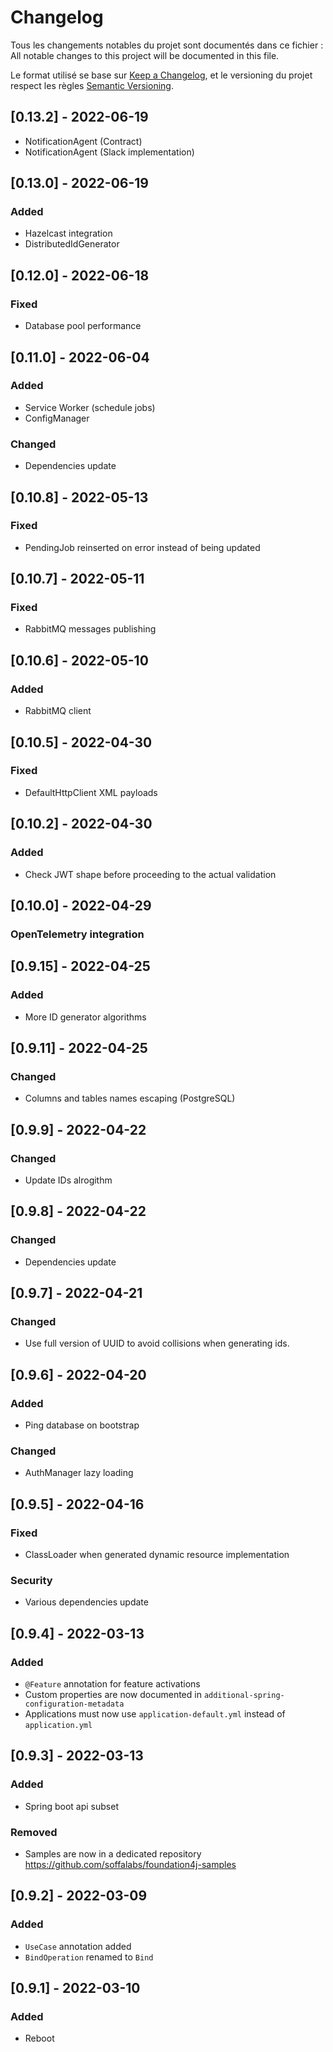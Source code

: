 # Changelog

Tous les changements notables du projet sont documentés dans ce fichier :
All notable changes to this project will be documented in this file.

Le format utilisé se base sur [Keep a Changelog](https://keepachangelog.com/en/1.0.0/),
et le versioning du projet respect les règles  [Semantic Versioning](https://semver.org/spec/v2.0.0.html).

## [0.13.2] - 2022-06-19

- NotificationAgent (Contract)
- NotificationAgent (Slack implementation)


## [0.13.0] - 2022-06-19

### Added

- Hazelcast integration
- DistributedIdGenerator 


## [0.12.0] - 2022-06-18

### Fixed

- Database pool performance

## [0.11.0] - 2022-06-04

### Added

- Service Worker (schedule jobs)
- ConfigManager

### Changed

- Dependencies update

## [0.10.8] - 2022-05-13

### Fixed

- PendingJob reinserted on error instead of being updated

## [0.10.7] - 2022-05-11

### Fixed

- RabbitMQ messages publishing

## [0.10.6] - 2022-05-10

### Added

- RabbitMQ client

## [0.10.5] - 2022-04-30

### Fixed

- DefaultHttpClient XML payloads

## [0.10.2] - 2022-04-30

### Added

- Check JWT shape before proceeding to the actual validation

## [0.10.0] - 2022-04-29

### OpenTelemetry integration

## [0.9.15] - 2022-04-25

### Added

- More ID generator algorithms

## [0.9.11] - 2022-04-25

### Changed

- Columns and tables names escaping (PostgreSQL)

## [0.9.9] - 2022-04-22

### Changed

- Update IDs alrogithm

## [0.9.8] - 2022-04-22

### Changed

- Dependencies update

## [0.9.7] - 2022-04-21

### Changed

- Use full version of UUID to avoid collisions when generating ids.

## [0.9.6] - 2022-04-20

### Added

- Ping database on bootstrap

### Changed

- AuthManager lazy loading

## [0.9.5] - 2022-04-16

### Fixed

- ClassLoader when generated dynamic resource implementation

### Security

- Various dependencies update

## [0.9.4] - 2022-03-13

### Added

- `@Feature` annotation for feature activations
- Custom properties are now documented in `additional-spring-configuration-metadata`
- Applications must now use `application-default.yml` instead of `application.yml`

## [0.9.3] - 2022-03-13

### Added

- Spring boot api subset

### Removed

- Samples are now in a dedicated repository https://github.com/soffalabs/foundation4j-samples

## [0.9.2] - 2022-03-09

### Added

- `UseCase` annotation added
- `BindOperation` renamed to `Bind`

## [0.9.1] - 2022-03-10

### Added

- Reboot
